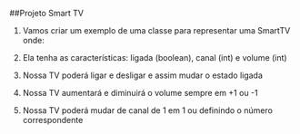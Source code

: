 ##Projeto Smart TV

1. Vamos criar um exemplo de uma classe para representar uma SmartTV onde:

2. Ela tenha as características: ligada (boolean), canal (int) e volume (int)

3. Nossa TV poderá ligar e desligar e assim mudar o estado ligada

4. Nossa TV aumentará e diminuirá o volume sempre em +1 ou -1

5. Nossa TV poderá mudar de canal de 1 em 1 ou definindo o número correspondente
